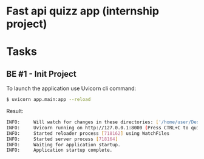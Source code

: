 # Fast api quizz app (internship project)

# Tasks

## BE #1 - Init Project 

To launch the application use Uvicorn cli command:
```bash
$ uvicorn app.main:app --reload
```

Result:

```bash
INFO:     Will watch for changes in these directories: ['/home/user/Desktop/code/internship-fastapi-app']
INFO:     Uvicorn running on http://127.0.0.1:8000 (Press CTRL+C to quit)
INFO:     Started reloader process [718162] using WatchFiles
INFO:     Started server process [718164]
INFO:     Waiting for application startup.
INFO:     Application startup complete.
```